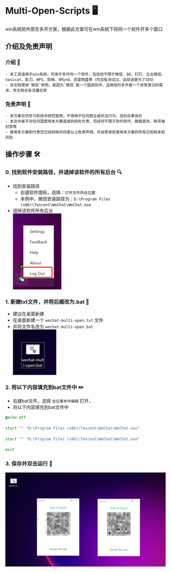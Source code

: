 # Multi-Open-Scripts 🖥️
win系统软件原生多开方案，根据此方案可在win系统下将同一个软件开多个窗口


## 介绍及免责声明

### 介绍 📖
```
- 本工具适用于win系统，可用于多开同一个软件，包括但不限于微信、QQ、钉钉、企业微信、navicat、影刀、WPS、剪映、XMind、百度网盘等（均没有测试过，这段话是为了SEO）
- 该文档使用`微信`举例，是因为`微信`是一个国民软件，且微信的多开是一个非常常见的需求，写文档也有流量优势
```
### 免责声明 📜
```
- 本方案仅供学习和技术研究使用，不得用于任何商业或非法行为，否则后果自负
- 本文作者不对任何因使用本方案造成的损失负责，包括但不限于软件损坏、数据丢失、账号被封禁等
- 使用本方案即代表您已经知晓并同意以上免责声明，并自愿承担使用本方案的所有已知和未知风险
```


## 操作步骤 🛠️

### 0. 找到软件安装路径，并退掉该软件的所有后台 🔍
- 找到安装路径
    - 右键软件图标，选择：`打开文件所在位置`
    - 本例中，微信安装路径为：`D:\Program Files (x86)\Tencent\WeChat\WeChat.exe`
- 退掉该软件所有后台
  <br>
  ![img_2.png](img_2.png)

### 1. 新建txt文件，并将后缀改为.bat 📄
- 建议在桌面新建
- 在桌面新建一个 `wechat-multi-open.txt` 文件
- 并将文件名改为 `wechat-multi-open.bat`
  <br>
  ![wechat-multi-open.bat](img.png)

### 2. 将以下内容填充到bat文件中 ✏️
- 右键bat文件，选择 `在记事本中编辑` 打开，
- 将以下内容填充到bat文件中
```bat
@echo off

start "" "D:\Program Files (x86)\Tencent\WeChat\WeChat.exe"

start "" "D:\Program Files (x86)\Tencent\WeChat\WeChat.exe"

exit
```

### 3. 保存并双击运行 🚀
![img_1.png](img_1.png)
